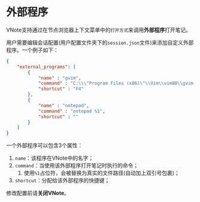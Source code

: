 # 外部程序
VNote支持通过在节点浏览器上下文菜单中的`打开方式`来调用**外部程序**打开笔记。

用户需要编辑会话配置(用户配置文件夹下的`session.json`文件)来添加自定义外部程序。一个例子如下：

```json
{
    "external_programs": [
        {
            "name" : "gvim",
            "command" : "C:\\\"Program Files (x86)\"\\Vim\\vim80\\gvim.exe %1",
            "shortcut" : "F4"
        },
        {
            "name" : "notepad",
            "command" : "notepad %1",
            "shortcut" : ""
        }
    ]
}
```

一个外部程序可以包含3个属性：

1. `name`：该程序在VNote中的名字；
2. `command`：当使用该外部程序打开笔记时执行的命令；
    1. 使用`%1`占位符，会被替换为真实的文件路径(自动加上双引号包裹)；
3. `shortcut`：分配给该外部程序的快捷键；

修改配置前请**关闭VNote**。
